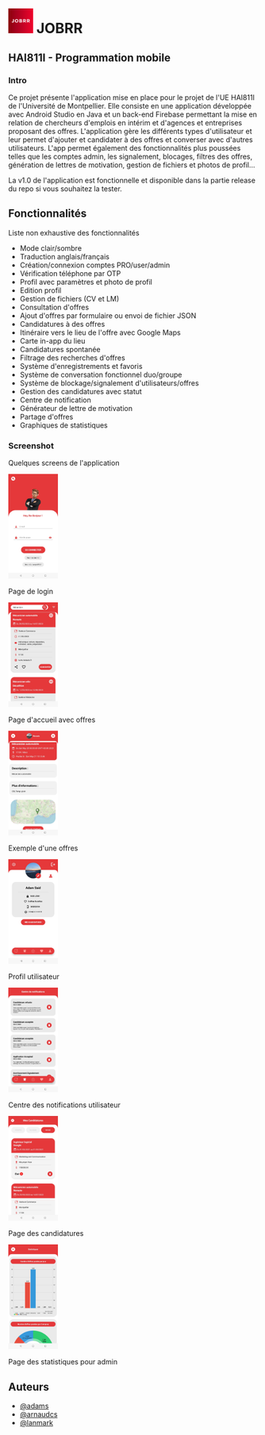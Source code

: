 
# <img src="app/src/main/icon-playstore.png"  width="50" height="50"> JOBRR 

## HAI811I - Programmation mobile

### Intro
Ce projet présente l'application mise en place pour le projet de l'UE HAI811I de l'Université de Montpellier. Elle consiste en une application développée avec Android Studio en Java et un back-end Firebase permettant la mise en relation de chercheurs d'emplois en intérim et d'agences et entreprises proposant des offres. L'application gère les différents types d'utilisateur et leur permet d'ajouter et candidater à des offres et converser avec d'autres utilisateurs. L'app permet également des fonctionnalités plus poussées telles que les comptes admin, les signalement, blocages, filtres des offres, génération de lettres de motivation, gestion de fichiers et photos de profil...

La v1.0 de l'application est fonctionnelle et disponible dans la partie release du repo si vous souhaitez la tester.



## Fonctionnalités
Liste non exhaustive des fonctionnalités

- Mode clair/sombre
- Traduction anglais/français
- Création/connexion comptes PRO/user/admin
- Vérification téléphone par OTP
- Profil avec paramètres et photo de profil
- Edition profil
- Gestion de fichiers (CV et LM)
- Consultation d'offres
- Ajout d'offres par formulaire ou envoi de fichier JSON
- Candidatures à des offres
- Itinéraire vers le lieu de l'offre avec Google Maps
- Carte in-app du lieu
- Candidatures spontanée
- Filtrage des recherches d'offres
- Système d'enregistrements et favoris
- Système de conversation fonctionnel duo/groupe
- Système de blockage/signalement d'utilisateurs/offres
- Gestion des candidatures avec statut
- Centre de notification
- Générateur de lettre de motivation
- Partage d'offres
- Graphiques de statistiques


### Screenshot

Quelques screens de l'application

<img src="SCREENS/connexion.jpg" alt="Login page" width="100">

Page de login


<img src="SCREENS/recherche_simple.jpg" alt="Search page" width="100">

Page d'accueil avec offres


<img src="SCREENS/vue_offre.jpg" alt="Offer page" width="100">

Exemple d'une offres


<img src="SCREENS/profil_user.jpg" alt="User profile" width="100">

Profil utilisateur


<img src="SCREENS/centre_notifs.jpg" alt="Notification center" width="100">

Centre des notifications utilisateur


<img src="SCREENS/etat_candidatures.jpg" alt="Applications page" width="100">

Page des candidatures


<img src="SCREENS/stats.jpg" alt="Admin analytics page" width="100">

Page des statistiques pour admin




## Auteurs

- [@adams](https://www.github.com/adam-said)
- [@arnaudcs](https://www.github.com/Arnaudcs)
- [@lanmark](https://www.github.com/lanmark1)

